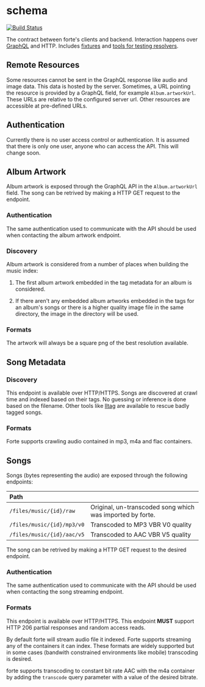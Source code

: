 # schema

[![Build Status][build-status-image]][build-status]

The contract between forte's clients and backend. Interaction happens over
[GraphQL][graphql] and HTTP. Includes [fixtures] and [tools for testing
resolvers][tests].

## Remote Resources

Some resources cannot be sent in the GraphQL response like audio and image data.
This data is hosted by the server. Sometimes, a URL pointing the resource is
provided by a GraphQL field, for example `Album.artworkUrl`. These URLs
are relative to the configured server url. Other resources are accessible at
pre-defined URLs.

## Authentication

Currently there is no user access control or authentication. It is assumed that
there is only one user, anyone who can access the API. This will change soon.

## Album Artwork

Album artwork is exposed through the GraphQL API in the `Album.artworkUrl`
field. The song can be retrived by making a HTTP GET request to the endpoint.

### Authentication

The same authentication used to communicate with the API should be used when
contacting the album artwork endpoint.

### Discovery

Album artwork is considered from a number of places when building the music
index:

1. The first album artwork embedded in the tag metadata for an album is
   considered.

2. If there aren't any embedded album artworks embedded in the tags for an
   album's songs or there is a higher quality image file in the same directory,
   the image in the directory will be used.

### Formats

The artwork will always be a square png of the best resolution available.

## Song Metadata

### Discovery

This endpoint is available over HTTP/HTTPS. Songs are discovered at crawl time
and indexed based on their tags. No guessing or inference is done based on the
filename. Other tools like [lltag] are available to rescue badly tagged songs.

### Formats

Forte supports crawling audio contained in mp3, m4a and flac containers.

## Songs

Songs (bytes representing the audio) are exposed through the following
endpoints:

| Path                       |                                                           |
| :------------------------- | :-------------------------------------------------------- |
| `/files/music/{id}/raw`    | Original, un-transcoded song which was imported by forte. |
| `/files/music/{id}/mp3/v0` | Transcoded to MP3 VBR V0 quality                          |
| `/files/music/{id}/aac/v5` | Transcoded to AAC VBR V5 quality                          |

The song can be retrived by making a HTTP GET request to the desired endpoint.

### Authentication

The same authentication used to communicate with the API should be used when
contacting the song streaming endpoint.

### Formats

This endpoint is available over HTTP/HTTPS. This endpoint **MUST** support HTTP
206 partial responses and random access reads.

By default forte will stream audio file it indexed. Forte supports streaming any
of the containers it can index. These formats are widely supported but in some
cases (bandwith constrained environments like mobile) transcoding is desired.

forte supports transcoding to constant bit rate AAC with the m4a container by
adding the `transcode` query parameter with a value of the desired bitrate.

[graphql]: http://graphql.org/
[lltag]: https://github.com/bgoglin/lltag
[build-status-image]: https://img.shields.io/circleci/project/github/forte-music/schema/master.svg
[build-status]: https://circleci.com/gh/forte-music/schema
[fixtures]: ./fixtures
[tests]: ./tests

